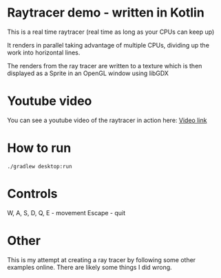 # Raytracer demo - written in Kotlin

This is a real time raytracer (real time as long as your CPUs can keep up)

It renders in parallel taking advantage of multiple CPUs, dividing up the work into horizontal lines.

The renders from the ray tracer are written to a texture which is then displayed as a Sprite in an OpenGL window using libGDX

# Youtube video
You can see a youtube video of the raytracer in action here:
[Video link](https://www.youtube.com/watch?v=j2QW-z3Ahbw)

# How to run
```
./gradlew desktop:run
```

# Controls

W, A, S, D, Q, E - movement
Escape - quit

# Other

This is my attempt at creating a ray tracer by following some other examples online.  There are likely some things I did wrong.
